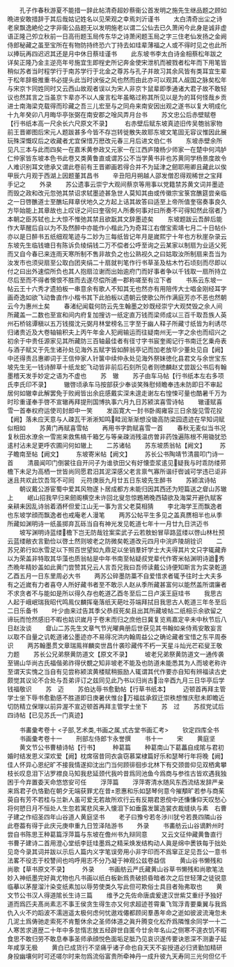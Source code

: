 <!-- { "loadSidebar": true } -->
　　孔子作春秋游夏不能措一辞此帖清奇超妙蔡衞公首发明之施先生继品题之顾如晩进安敢措辞于其后哉姑记姓名以见荣观之幸焉刘沂谨书
　　太白清奇出尘之诗老泉飘逸絶伦之字非衞公品题无以发明施老以谓二公仙去已久萧闲今此身是诚非虚语正隆己夘立秋前一日高衎题玉局传东华之诗萧闲题玉局之字三住老仙发扬之金阙侍郎秘藏之虽至宝所在有物防持终恐六丁持去如珪辈薄福之人或不得时见之也此所以捧玩再四迟迟其还是月中休日蔡珪谨书
　　此东坡书李太白诗金相蔡松年跋之详矣正隆乃金主逆亮年号施宜生即桯史所记奔金使宋泄机而被戮者松年而下用笔皆稍似苏者当时程学行于南苏学行于北金之尊苏与孔子并故习其余风皆有类耳宜生辈于松年辞极推重书必提头此当时谀佞之风也然而由此亦可以观其人觇国之脉矣松年与宋京卞同姓同时又云西山故观者误以为宋人非京卞鼠辈即季通诸大君子故不敢轻议也然其言之当虽京卞辈亦不以人废言松年虽略过称其所见以是为的耳何怪哉乡贡进士南海梁克载得而珍藏之吾三儿宏至与之同舟来南安因出观之遂书以复大明成化十九年癸卯八月晦华亭张弼在南安郡之唫风弄月台书
　　苏文忠公后赤壁赋卷【行书纸本高一尺余长六尺原文不录】
　　右赤壁后赋东坡真迹旧传吴匏翁家物前王晋卿图后宋元人题跋甚多今皆不存岂转徙散失故耶东坡文笔固无容议惟因此展玩殊深慨叹后之收藏者尤宜保惜万厯改元春三月后进文伯仁书
　　东坡赤壁余所见凡三本与此而四矣一在嘉禾黄参政又元家一在江西庐陵杨少师家一在楚中何鸿胪仁仲家皆东坡本色书此卷又类黄鲁直或谓苏公不当学黄书非也苏黄同学杨景度故令人难识别耳文徳承又谓此卷前有王晋卿画若得合并不为延津之劒耶用卿且藏此以俟甲辰六月观于西湖上因题董其昌书
　　辛丑阳月朔越人邵发僧忍得观稀世之宝拜手记之
　　外录
　　苏公遗事云崇宁大观间蔡京等用事以党籍禁苏黄文词并墨迹而毁之政和改元忽弛其禁诏求轼墨迹甚急世人莫知其由或传徽宗宝箓宫醮筵尝亲临之一日啓醮道士至醮坛拜章伏地久之方起上诘其故答曰适至上帝所值奎宿奏事良久方毕始能上其章故也上叹讶之问曰奎宿何人所奏何事对曰所奏不可得知然此宿者乃本朝之臣苏轼也上大惊不惟弛其禁且欲翫其文辞墨迹矣
　　东坡题跋云吾醉后能作大草醒后自以为不及然醉中亦能作小楷此乃为奇耳江右僧宝索靖七月二十日帖仆亦以是日醉书五纸细观笔迹与二妙为三每纸皆记年月是嵗熙宁十年也方秋崖杂录云东坡先生临钱塘日有陈诉负绫绢钱二万不偿者公呼至询之云某家以制扇为业适父死而又自今春已来连雨天寒所制不售非故负之也公熟视久之曰姑取汝所制扇来吾当为汝发市也须臾扇至公取白团夹绢二十扇就判笔作行书草圣及枯木竹石顷刻而尽即以付之曰出外速偿所负也其人抱扇泣谢而出始逾府门而好事者争以千钱取一扇所持立尽后至而不得者懊恨不胜而去遂尽偿所逋一郡称嗟至有泣下者
　　书系云东坡一帖云王十六秀才遗拍板一串意余有歌人不知其无也然亦有用陪传大士唱金刚经耳字画奇逸如欲飞动鲁直作小楷书其下此拍板以遗朝云使歌公所作满庭芳亦不恶也然朝云今为惠州土矣
　　春渚纪闻载何防云先生翰墨之妙既经崇宁大观焚毁之余人间所藏盖一二数也至宣和间内府复加搜访一纸定直万钱而梁师成以三百千取吾族人英州石桥铭谭稹以五万钱掇沈元弼月林堂榜名三字至于幽人释子所藏寸纸皆为利诱尽归诸贵近及大卷轴输积夫上丙午年金人犯阙输运而往疑南州无一字之余也而绍兴之初余于中贵任源家见其所藏防三百轴最佳者有径寸字书宸奎阁记行书南迁乞乗舟表与酒子赋又于先生诸孙处见海外五赋字皆如醉翁亭记而加老放毕少董处见自【阙】中还得责吕惠卿词于王信仲家人针箧中续仲永处见海外祭妹徳化县君文与余世宝东坡先生无一钱诗醉草十纸龙蛇飞动皆非前后石刻所见者则徳麟赵丈尝跋公书后有翰墨稽天发手妙定之语为不虚也
　　苏　辙
　　苏子由车马帖【行书纸本左右多项氏李氏印不录】
　　辙啓顷承车马按部获少奉谈笑殊慰倾瞻奉违未防即日不审起居何如辙幸此解罢免于败阙皆出余庇感戴实深未遑走谢左右惶悚可量也酷暑千万为时珍重谨奉手啓不宣辙再拜提刑国博执事六月九日苏颍滨喜雪诗帖
　　辙谨赋喜雪一首奉权府运使司封郎中一笑
　　发函寛大一封书卧阁雍容三日余旋见雪花投【阙】落未应天意与人疎瓦干淅淅知鸣畦润渐渐想没锄高防梁园遗迹在早知词赋似相如
　　苏黄门再赋喜雪帖
　　再用书字韵赋喜雪一首
　　春秋无麦似当书况复秋田水潦余一雪耑来救焦槁千箱乞与等亲疎消残温疠曽非药蚀遍陈根不用锄犹恐逺村沾未足更呼农圃问何如辙上
　　二苏诸帖
　　苏东坡质翁帖【阙文】
　　苏子瞻南至帖【阙文】
　　东坡寄米帖【阙文】
　　苏长公书陶靖节清晨叩门诗一首
　　清晨闻叩门倒裳往自开问子为谁欤田父有好懐壶浆逺见疑我与时乖防缕茒檐下未足为高栖一世皆尚同愿君汨其泥深感父老言禀气寡所谐纡辔诚可学违已讵非迷且共欢此饮吾驾不可囘　元符庚辰九月廿五日东坡先生醉书
　　苏颍滨诗帖
　　朝议戴公游宦蜀中爱其风物遂卜居成都方未能归因其西还为短篇送之睂山苏辙上
　　岷山招我早归来劒阁横空未许回北叟忽惊鶗鴂晚西辕欲及海棠开避仇赋客亲耕耒因乱诗翁着酒杯但爱江山无一事为言父老莫相猜
　　李北海学王而飘逸者也东坡学顔而飘逸者也戒庵老人漫笔
　　两苏公帖平生多见之盖真赝相半也从季所藏如渊明诗一纸虽掷弃瓦砾当自有神光发见乾道七年十一月廿九日洪迈书
　　坡写渊明诗蓝缕檐下岂无防哉铨案栾武子云若敖蚡冒荜路蓝缕以啓山林杜预云蓝缕敝衣言勤俭以啓土然则坡老之防微矣乾道改元四月中浣庐陵胡铨识
　　二苏兄弟行如氷雪足以下照百世望如九鼎足以坐销羣奸学士大夫得其片文只字辄藏弆以为荣盖非特取其华藻也质翁帖是中年书南至帖疑叔党辈代作寄米帖渊明诗遒秀杰晩年精妙盖如此黄门尝赞其兄云人言吾兄我曰吾师读戴公诗便知斯言为实录乾道乙酉五月一日东里周必大书
　　两苏公碎墨防藁不自爱惜求者辄予往时士大夫多有之近嵗有力者喜夺人所好藏书者至不敢示人赵从季所藏甚富何以能然盖所谓廉者不求贪者不与能如是所以得久存也乾道乙酉冬至后二日卢溪王庭珪书
　　我思古人起于峨岷瑞我昭代鸣鳯仪麟挥毫落纸天葩吐芬端拜拭目我思古人乾道三年冬至后二日乐备书
　　叶少由来过告其季父恭叔死矣且出其所藏坡帖二纸相示余欲留之谛玩而怆然感旧不暇也姑识嵗月于卷末而归之庶他日冀复览焉嘉定辛未中秋节后八日赵汝谈
　　睂山二苏先生文章气节光曜典册后世获见其书翰如亲侍焉安敢妄言以取不自量之讥乾道诸公墨迹亦不易得况洪内翰周益公之确论藏者宝惜之东平周泰识
　　两苏翰墨贯文章瑞鳯祥麟奕世昌什袭珍藏传不朽一天星斗灿光芒崧叟王敬力题
　　苏长公兄弟祭黄防道文【原文不录】
　　坡老兄弟祭黄防道文一通传袭至锡山华尚古氏福偕弟祚得伏覩之知非坡老不能及也防道未能悉其为人而坡老称许至谓天实愧之当自有见尝称颍滨黄楼赋稍振励人辄谓其代作要亦自知有辨福读古史颇觉其议论不合处与吾弟评订之兹同见此乃书以归尚古治辛酉九月三日华亭后学钱福敬识
　　苏　迈
　　苏伯达辱书愈勤帖【行草书纸本】
　　迈顿首再拜主管学士坐下辱书愈勤感不胜道即日庚暑伏惟台万福兹承叙迁崇秩想惟庆慰未即瞻近切防精立保理以前异渥不宣迈顿首再拜主管学士坐下
　　苏　过
　　苏叔党试后四诗帖【已见苏氏一门真迹】

　　书畵彚考卷十
<子部,艺术类,书画之属,式古堂书画汇考>
　　钦定四库全书
　　书画彚考卷十一
　　刑部左侍郎卞永誉撰
　　书十一
　　宋
　　黄庭坚
　　黄文节公书曹植诗帖【行书】
　　种葛篇
　　种葛南山下葛藟自成隂与君初婚时结发恩义深欢爱【阙】枕席宿昔同衣衾窃慕棠棣篇好乐和瑟琴行年将晚【阙】佳人怀异心恩纪旷不接我情遂抑沈出门当何顾徘徊歩北林下有交颈兽仰见双栖禽攀枝长叹息泪下沾罗襟良马知我悲延颈代我吟昔爲同池鱼今爲商与参徃古皆欢遇我独困于今弃置委天命悠悠安可任
　　浮萍篇
　　浮萍寄清水随风东西流结发辞严亲来爲君子仇恪勤在朝夕无端获罪尤在昔恩惠和乐如瑟琴何意今摧頺旷若参与商茱萸自有芳不若桂与兰新人虽可爱无若故所欢行云有反期君恩傥中还慊慊仰天叹愁心将何愬日月不恒处人生忽若寓悲风来入懐泪下如垂露发箧造裳衣裁缝纨与素　右曹子建之作绍圣四年山谷道人黄庭坚书
　　老子曰豫兮若冬渉川犹兮若畏四隣山谷此卷葢有得于此庆元庚申重九日笠泽陆游书
　　外录
　　书畵舫云山谷谪黔州时尝自书陈思王种葛篇浮萍篇与东坡在儋州书九辩同意
　　又云文征仲藏黄鲁直行书曹子建诗二首用澄心堂纸李廷珪墨爲之精采焕发结构动人眞是绵中褁铁每于拙处见竒今录其词并跋以示后人篇内义字笔误旁用小非字印而不爲窜正足见吾公一意书法畧不役志于校讐间也呜呼用志不分乃凝于神观公兹卷益信
　　黄山谷书懒残和尚歌【草书原文不录】
　　外录
　　书画舫云严氏藏黄山谷草书懒残和尚歌笔法妙入神纸墨完好眞尤物也凡书画以纸白板新爲贵破损昏暗者次之后世轻薄之徒锐意临摹以茅屋溜汁染变纸素加以辱劳使类久写此但可欺俗士具目者殆弗取也
　　黄文节公书汉人得道隂长生诗三篇
　　维予之先佐命唐虞爰逮汉世紫艾重纡予独好道而爲匹夫髙尚素志不事王侯贪生得生亦又何求超迹苍霄乗飞驾浮青要乗翼与我爲仇入火不灼蹈波不濡逍遥太极何虑何忧遨戏僊都顾闵羣愚年命之逝如彼波流淹忽未几泥土爲俦驰走索死不肯蹔休余之圣师体道之眞升腾变化松乔爲隣惟余同学一十二人寒苦求道歴二十年中多怠惰志放五经辟世自匿今廿余年名山之侧寒不遑衣饥不暇食思不敢归劳不敢息奉事圣师承顔悦色面垢足胝乃见哀识遂传要诀恩深不测妻子延年咸享无极
　　黄白已成货行不坚痛乎诸子命也自天天不妄授道必归贤勤加精研身投幽壤何时可还嗟尔时来勿爲流俗富贵所牵神丹一成升彼九天寿同三光何但亿千
